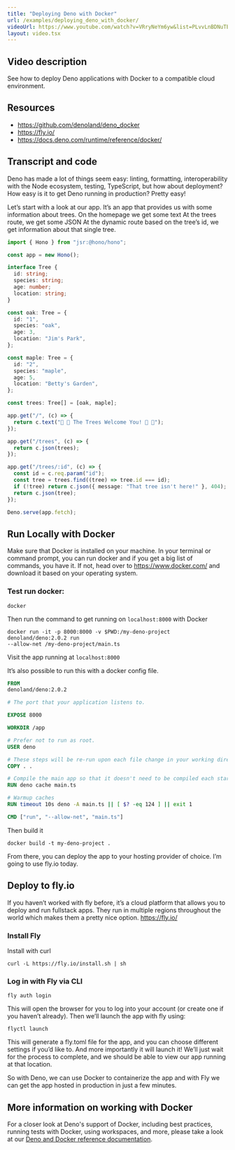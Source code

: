 ```yaml
---
title: "Deploying Deno with Docker"
url: /examples/deploying_deno_with_docker/
videoUrl: https://www.youtube.com/watch?v=VRryNeYm6yw&list=PLvvLnBDNuTEov9EBIp3MMfHlBxaKGRWTe&index=16
layout: video.tsx
---
```


## Video description

See how to deploy Deno applications with Docker to a compatible cloud
environment.

## Resources

- https://github.com/denoland/deno_docker
- https://fly.io/
- https://docs.deno.com/runtime/reference/docker/

## Transcript and code

Deno has made a lot of things seem easy: linting, formatting, interoperability
with the Node ecosystem, testing, TypeScript, but how about deployment? How easy
is it to get Deno running in production? Pretty easy!

Let’s start with a look at our app. It’s an app that provides us with some
information about trees. On the homepage we get some text At the trees route, we
get some JSON At the dynamic route based on the tree’s id, we get information
about that single tree.

```ts
import { Hono } from "jsr:@hono/hono";

const app = new Hono();

interface Tree {
  id: string;
  species: string;
  age: number;
  location: string;
}

const oak: Tree = {
  id: "1",
  species: "oak",
  age: 3,
  location: "Jim's Park",
};

const maple: Tree = {
  id: "2",
  species: "maple",
  age: 5,
  location: "Betty's Garden",
};

const trees: Tree[] = [oak, maple];

app.get("/", (c) => {
  return c.text("🌲 🌳 The Trees Welcome You! 🌲 🌳");
});

app.get("/trees", (c) => {
  return c.json(trees);
});

app.get("/trees/:id", (c) => {
  const id = c.req.param("id");
  const tree = trees.find((tree) => tree.id === id);
  if (!tree) return c.json({ message: "That tree isn't here!" }, 404);
  return c.json(tree);
});

Deno.serve(app.fetch);
```

## Run Locally with Docker

Make sure that Docker is installed on your machine. In your terminal or command
prompt, you can run docker and if you get a big list of commands, you have it.
If not, head over to https://www.docker.com/ and download it based on your
operating system.

### Test run docker:

```shell
docker
```

Then run the command to get running on `localhost:8000` with Docker

```shell
docker run -it -p 8000:8000 -v $PWD:/my-deno-project denoland/deno:2.0.2 run
--allow-net /my-deno-project/main.ts
```

Visit the app running at `localhost:8000`

It’s also possible to run this with a docker config file.

```dockerfile
FROM
denoland/deno:2.0.2

# The port that your application listens to.

EXPOSE 8000

WORKDIR /app

# Prefer not to run as root.
USER deno

# These steps will be re-run upon each file change in your working directory:
COPY . .

# Compile the main app so that it doesn't need to be compiled each startup/entry.
RUN deno cache main.ts

# Warmup caches
RUN timeout 10s deno -A main.ts || [ $? -eq 124 ] || exit 1

CMD ["run", "--allow-net", "main.ts"]
```

Then build it

```shell
docker build -t my-deno-project .
```

From there, you can deploy the app to your hosting provider of choice. I’m going
to use fly.io today.

## Deploy to fly.io

If you haven’t worked with fly before, it’s a cloud platform that allows you to
deploy and run fullstack apps. They run in multiple regions throughout the world
which makes them a pretty nice option. https://fly.io/

### Install Fly

Install with curl

```shell
curl -L https://fly.io/install.sh | sh
```

### Log in with Fly via CLI

```shell
fly auth login
```

This will open the browser for you to log into your account (or create one if
you haven’t already). Then we’ll launch the app with fly using:

```shell
flyctl launch
```

This will generate a fly.toml file for the app, and you can choose different
settings if you’d like to. And more importantly it will launch it! We’ll just
wait for the process to complete, and we should be able to view our app running
at that location.

So with Deno, we can use Docker to containerize the app and with Fly we can get
the app hosted in production in just a few minutes.

## More information on working with Docker

For a closer look at Deno's support of Docker, including best practices, running
tests with Docker, using workspaces, and more, please take a look at our
[Deno and Docker reference documentation](https://docs.deno.com/runtime/reference/docker/).
